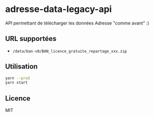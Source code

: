# adresse-data-legacy-api

API permettant de télécharger les données Adresse "comme avant" :)

## URL supportées

- `/data/ban-v0/BAN_licence_gratuite_repartage_xxx.zip`

## Utilisation

```bash
yarn --prod
yarn start
```

## Licence

MIT
